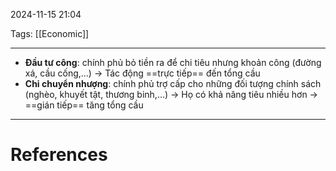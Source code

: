 2024-11-15 21:04

Tags: [[Economic]]

---

- **Đầu tư công**: chính phủ bỏ tiền ra để chi tiêu nhưng khoản công (đường xá, cầu cống,...) -> Tác động ==trực tiếp== đến tổng cầu
- **Chi chuyển nhượng**: chính phủ trợ cấp cho những đối tượng chính sách (nghèo, khuyết tật, thương binh,...) -> Họ có khả năng tiêu nhiều hơn -> ==gián tiếp== tăng tổng cầu

---
# References